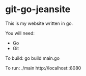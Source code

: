 git-go-jeansite
===============

This is my website written in go.

You will need:
- Go
- Git

To build:
go build main.go

To run:
./main
http://localhost::8080
